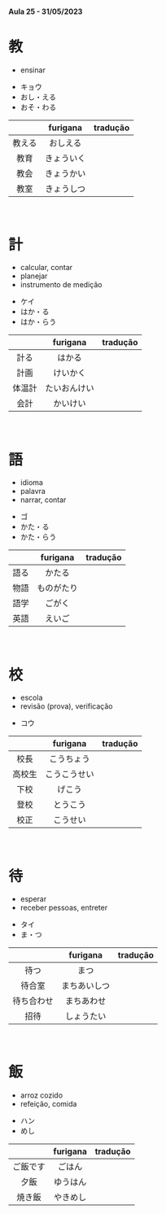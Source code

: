 #### Aula 25 - 31/05/2023


# 教
- ensinar

<ul><li>キョウ</li><li>おし・える</li><li>おそ・わる</li></ul>

|  | furigana | tradução |
|:---:|:---:|:---:|
| 教える | おしえる |  |
| 教育 | きょういく |  |
| 教会 | きょうかい |  |
| 教室 | きょうしつ |  |

<br>


# 計
<ul><li>calcular, contar</li><li>planejar</li><li>instrumento de medição</li></ul>

<ul><li>ケイ</li><li>はか・る</li><li>はか・らう</li></ul>

|  | furigana | tradução |
|:---:|:---:|:---:|
| 計る | はかる |  |
| 計画 | けいかく |  |
| 体温計 | たいおんけい |  |
| 会計 | かいけい |  |

<br>


# 語
<ul><li>idioma</li><li>palavra</li><li>narrar, contar</li></ul>

<ul><li>ゴ</li><li>かた・る</li><li>かた・らう</li></ul>

|  | furigana | tradução |
|:---:|:---:|:---:|
| 語る | かたる |  |
| 物語 | ものがたり |  |
| 語学 | ごがく |  |
| 英語 | えいご |  |

<br>


# 校
<ul><li>escola</li><li>revisão (prova), verificação</li></ul>

- コウ

|  | furigana | tradução |
|:---:|:---:|:---:|
| 校長 | こうちょう |  |
| 高校生 | こうこうせい |  |
| 下校 | げこう |  |
| 登校 | とうこう |  |
| 校正 | こうせい |  |

<br>


# 待
<ul><li>esperar</li><li>receber pessoas, entreter</li></ul>

<ul><li>タイ</li><li>ま・つ</li></ul>

|  | furigana | tradução |
|:---:|:---:|:---:|
| 待つ | まつ |  |
| 待合室 | まちあいしつ |  |
| 待ち合わせ | まちあわせ |  |
| 招待 | しょうたい |  |

<br>


# 飯
<ul><li>arroz cozido</li><li>refeição, comida</li></ul>

<ul><li>ハン</li><li>めし</li></ul>

|  | furigana | tradução |
|:---:|:---:|:---:|
| ご飯です | ごはん |  |
| 夕飯 | ゆうはん |  |
| 焼き飯 | やきめし |  |